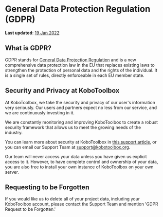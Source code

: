 # General Data Protection Regulation (GDPR)

**Last updated:**
<a href="https://github.com/kobotoolbox/docs/blob/5c33bf8fbd4550f031cd19567502861063b1d88b/source/gdpr.md" class="reference">19
Jan 2022</a>

## What is GDPR?

GDPR stands for [General Data Protection Regulation](https://gdpr-info.eu) and
is a new comprehensive data protection law in the EU that replaces existing laws
to strengthen the protection of personal data and the rights of the individual.
It is a single set of rules, directly enforceable in each EU member state.

## Security and Privacy at KoboToolbox

At KoboToolbox, we take the security and privacy of our user's information very
seriously. Our users and partners expect no less from our service, and we are
continuously investing in it.

We are constantly monitoring and improving KoboToolbox to create a robust
security framework that allows us to meet the growing needs of the industry.

You can learn more about security at KoboToolbox in
[this support article](is_my_data_safe.md), or you can email our Support Team at
[support@kobotoolbox.org](mailto:support@kobotoolbox.org).

Our team will never access your data unless you have given us explicit access to
it. However, to have complete control and ownership of your data, you are also
free to install your own instance of KoboToolbox on your own server.

## Requesting to be Forgotten

If you would like us to delete all of your project data, including your
KoboToolbox account, please contact the Support Team and mention 'GDPR Request
to be Forgotten.'
